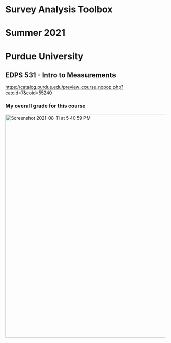 # Survey Analysis Toolbox

# Summer 2021

# Purdue University 

## EDPS 531 - Intro to Measurements

https://catalog.purdue.edu/preview_course_nopop.php?catoid=7&coid=55240

### My overall grade for this course 

<img width="699" alt="Screenshot 2021-08-11 at 5 40 59 PM" src="https://user-images.githubusercontent.com/19192631/129007868-3907cd0c-04b8-4339-8109-179a262e2a0f.png">





